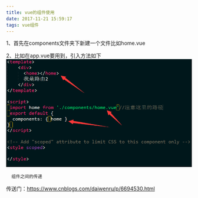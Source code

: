 ```yaml
---
title: vue的组件使用
date: 2017-11-21 15:59:17
tags: vue组件
---
```

1、首先在components文件夹下新建一个文件比如home.vue

2、比如在app.vue要用到，引入方法如下
![logo](vueComponents/vueComponents1.png)

``` bash
  组件之间的传递
```
传送门：https://www.cnblogs.com/daiwenru/p/6694530.html
